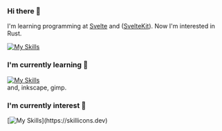 ### Hi there 👋

I'm learning programming at [Svelte](https://svelte.dev) and ([SvelteKit](https://kit.svelte.dev)).
Now I'm interested in Rust.

[![My Skills](https://skillicons.dev/icons?i=rust)](https://skillicons.dev)  
### I'm currently learning 📝

[![My Skills](https://skillicons.dev/icons?i=git,js,ts,html,css,sass,tailwind,vite,electron,nodejs)](https://skillicons.dev)  
and, inkscape, gimp.
 
### I'm currently interest 📌

[![My Skills](https://skillicons.dev/icons?i=astro,pug,firebase,supabase,threejs,)](https://skillicons.dev)
